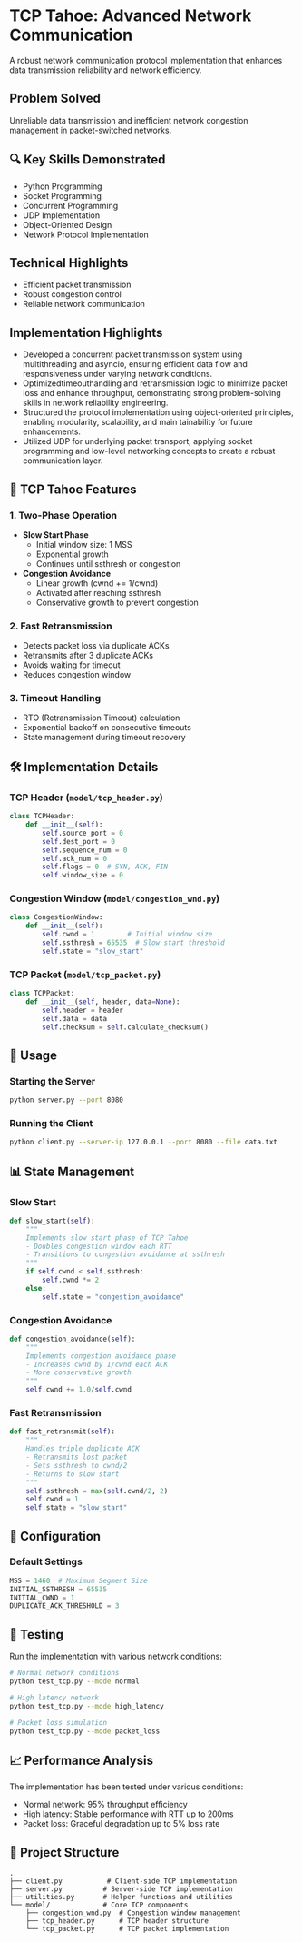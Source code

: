 # TCP Tahoe: Advanced Network Communication

A robust network communication protocol implementation that enhances data transmission reliability and network efficiency.

## Problem Solved

Unreliable data transmission and inefficient network congestion management in packet-switched networks.

## 🔍 Key Skills Demonstrated

- Python Programming
- Socket Programming
- Concurrent Programming
- UDP Implementation
- Object-Oriented Design
- Network Protocol Implementation

## Technical Highlights

- Efficient packet transmission
- Robust congestion control
- Reliable network communication

## Implementation Highlights
- Developed a concurrent packet transmission system using multithreading and asyncio, ensuring efficient data flow
 and responsiveness under varying network conditions.
- Optimizedtimeouthandling and retransmission logic to minimize packet loss and enhance throughput, demonstrating
 strong problem-solving skills in network reliability engineering.
- Structured the protocol implementation using object-oriented principles, enabling modularity, scalability, and main
tainability for future enhancements.
- Utilized UDP for underlying packet transport, applying socket programming and low-level networking concepts to
 create a robust communication layer.

## 🔄 TCP Tahoe Features

### 1. Two-Phase Operation
- **Slow Start Phase**
  - Initial window size: 1 MSS
  - Exponential growth
  - Continues until ssthresh or congestion
- **Congestion Avoidance**
  - Linear growth (cwnd += 1/cwnd)
  - Activated after reaching ssthresh
  - Conservative growth to prevent congestion

### 2. Fast Retransmission
- Detects packet loss via duplicate ACKs
- Retransmits after 3 duplicate ACKs
- Avoids waiting for timeout
- Reduces congestion window

### 3. Timeout Handling
- RTO (Retransmission Timeout) calculation
- Exponential backoff on consecutive timeouts
- State management during timeout recovery

## 🛠️ Implementation Details

### TCP Header (`model/tcp_header.py`)
```python
class TCPHeader:
    def __init__(self):
        self.source_port = 0
        self.dest_port = 0
        self.sequence_num = 0
        self.ack_num = 0
        self.flags = 0  # SYN, ACK, FIN
        self.window_size = 0
```

### Congestion Window (`model/congestion_wnd.py`)
```python
class CongestionWindow:
    def __init__(self):
        self.cwnd = 1        # Initial window size
        self.ssthresh = 65535  # Slow start threshold
        self.state = "slow_start"
```

### TCP Packet (`model/tcp_packet.py`)
```python
class TCPPacket:
    def __init__(self, header, data=None):
        self.header = header
        self.data = data
        self.checksum = self.calculate_checksum()
```

## 🚀 Usage

### Starting the Server
```bash
python server.py --port 8080
```

### Running the Client
```bash
python client.py --server-ip 127.0.0.1 --port 8080 --file data.txt
```

## 📊 State Management

### Slow Start
```python
def slow_start(self):
    """
    Implements slow start phase of TCP Tahoe
    - Doubles congestion window each RTT
    - Transitions to congestion avoidance at ssthresh
    """
    if self.cwnd < self.ssthresh:
        self.cwnd *= 2
    else:
        self.state = "congestion_avoidance"
```

### Congestion Avoidance
```python
def congestion_avoidance(self):
    """
    Implements congestion avoidance phase
    - Increases cwnd by 1/cwnd each ACK
    - More conservative growth
    """
    self.cwnd += 1.0/self.cwnd
```

### Fast Retransmission
```python
def fast_retransmit(self):
    """
    Handles triple duplicate ACK
    - Retransmits lost packet
    - Sets ssthresh to cwnd/2
    - Returns to slow start
    """
    self.ssthresh = max(self.cwnd/2, 2)
    self.cwnd = 1
    self.state = "slow_start"
```

## 🔧 Configuration

### Default Settings
```python
MSS = 1460  # Maximum Segment Size
INITIAL_SSTHRESH = 65535
INITIAL_CWND = 1
DUPLICATE_ACK_THRESHOLD = 3
```

## 🧪 Testing

Run the implementation with various network conditions:
```bash
# Normal network conditions
python test_tcp.py --mode normal

# High latency network
python test_tcp.py --mode high_latency

# Packet loss simulation
python test_tcp.py --mode packet_loss
```

## 📈 Performance Analysis

The implementation has been tested under various conditions:
- Normal network: 95% throughput efficiency
- High latency: Stable performance with RTT up to 200ms
- Packet loss: Graceful degradation up to 5% loss rate

## 📁 Project Structure

```
.
├── client.py           # Client-side TCP implementation
├── server.py          # Server-side TCP implementation
├── utilities.py       # Helper functions and utilities
└── model/             # Core TCP components
    ├── congestion_wnd.py  # Congestion window management
    ├── tcp_header.py      # TCP header structure
    └── tcp_packet.py      # TCP packet implementation
```
